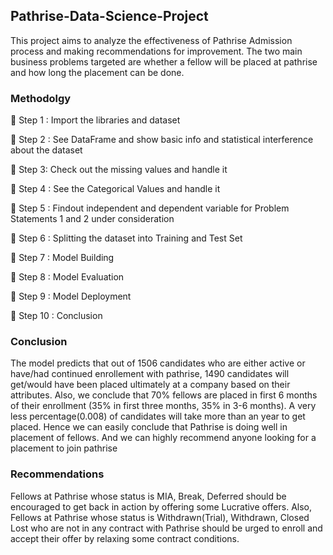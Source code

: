 ## Pathrise-Data-Science-Project

This project aims to analyze the effectiveness of Pathrise Admission process and  making recommendations for improvement.
The two main business problems targeted are whether a fellow will be placed at pathrise and how long the placement can be done.

### Methodolgy
 Step 1 : Import the libraries and dataset

 Step 2 : See DataFrame and show basic info and statistical interference about the dataset

 Step 3:  Check out the missing values and handle it

 Step 4 : See the Categorical Values and handle it

 Step 5 : Findout independent and dependent variable for Problem Statements 1 and 2 under consideration

 Step 6 : Splitting the dataset into Training and Test Set

 Step 7 : Model Building

 Step 8 : Model Evaluation
    
 Step 9 : Model Deployment 
    
 Step 10 : Conclusion

### Conclusion 
The model predicts that out of 1506 candidates who are either active or have/had continued enrollement with pathrise, 1490 candidates will get/would have been placed ultimately at a company based on their attributes.
Also, we conclude that 70% fellows are placed in first 6 months of their enrollment (35% in first three months, 35% in 3-6 months).
A very less percentage(0.008) of candidates will take more than an year to get placed. Hence we can easily conclude that Pathrise is doing well in placement of 
fellows. And we can highly recommend anyone looking for a placement to join pathrise

### Recommendations

Fellows at Pathrise whose status is MIA, Break, Deferred should be encouraged to get back in action by offering some Lucrative offers.
Also, Fellows at Pathrise whose status is Withdrawn(Trial), Withdrawn, Closed Lost who are not in any contract with Pathrise should be urged to enroll and 
accept their offer by relaxing some contract conditions.
